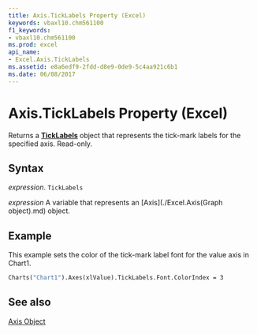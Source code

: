 ```yaml
---
title: Axis.TickLabels Property (Excel)
keywords: vbaxl10.chm561100
f1_keywords:
- vbaxl10.chm561100
ms.prod: excel
api_name:
- Excel.Axis.TickLabels
ms.assetid: e8a6edf9-2fdd-d8e9-0de9-5c4aa921c6b1
ms.date: 06/08/2017
---
```



# Axis.TickLabels Property (Excel)

Returns a  **[TickLabels](Excel.TickLabels(object).md)** object that represents the tick-mark labels for the specified axis. Read-only.


## Syntax

 _expression_. `TickLabels`

 _expression_ A variable that represents an [Axis](./Excel.Axis(Graph object).md) object.


## Example

This example sets the color of the tick-mark label font for the value axis in Chart1.


```vb
Charts("Chart1").Axes(xlValue).TickLabels.Font.ColorIndex = 3
```


## See also


[Axis Object](Excel.Axis(object).md)

